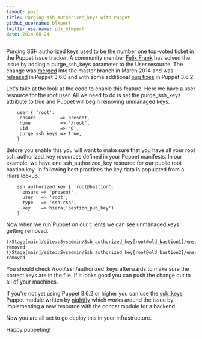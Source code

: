 ```yaml
---
layout: post
title: Purging ssh_authorized_keys with Puppet
github_username: blkperl
twitter_username: pdx_blkperl
date: 2014-08-24
---
```


Purging SSH authorized keys used to be the number one top-voted
[ticket][PUP-1174] in the Puppet issue tracker. A community member
[Felix Frank][ffrank] has solved the issue by adding a purge_ssh_keys parameter
to the User resource. The change was [merged][pull-2247] into the master branch in March
2014 and was [released][release-notes] in Puppet 3.6.0 and with some additional [bug fixes][bug-fixes] in
Puppet 3.6.2.

Let's take at the look at the code to enable this feature. Here we have a user
resource for the root user. All we need to do is set the purge_ssh_keys
attribute to true and Puppet will begin removing unmanaged keys.

```puppet
    user { 'root':
     ensure         => present,
     home           => '/root',
     uid            => '0',
     purge_ssh_keys => true,
    }
```

Before you enable this you will want to make sure that you have all your root
ssh_authorized_key resources defined in your Puppet manifests. In our example,
we have one ssh_authorized_key resource for our public root bastion key. In
following best practices the key data is populated from a Hiera lookup.

```puppet
    ssh_authorized_key { 'root@bastion':
      ensure => 'present',
      user   => 'root',
      type   => 'ssh-rsa',
      key    => hiera('bastion_pub_key')
    }
```

Now when we run Puppet on our clients we can see unmanaged keys getting removed.

```shell
(/Stage[main]/site::Sysadmin/Ssh_authorized_key[root@old_bastion1]/ensure) removed
(/Stage[main]/site::Sysadmin/Ssh_authorized_key[root@old_bastion2]/ensure) removed
```

You should check /root/.ssh/authorized_keys afterwards to make sure the
correct keys are in the file. If it looks good you can push the change
out to all of your machines.

If you're not yet using Puppet 3.6.2 or higher you can use the [ssh_keys][ssh_keys]
Puppet module written by [nightfly][nightfly] which works around the issue by implementing a new resource
with the concat module for a backend.

Now you are all set to go deploy this in your infrastructure.

Happy puppeting!

[ssh_keys]: https://forge.puppetlabs.com/nightfly/ssh_keys
[PUP-1174]: https://tickets.puppetlabs.com/browse/PUP-1174
[ffrank]: https://github.com/ffrank
[pull-2247]: https://github.com/puppetlabs/puppet/pull/2247
[release-notes]: https://docs.puppetlabs.com/puppet/latest/reference/release_notes.html#feature-purging-unmanaged-ssh-authorized-keys
[bug-fixes]: https://docs.puppetlabs.com/puppet/latest/reference/release_notes.html#fixes-to-purgesshkeys
[nightfly]: https://github.com/nightfly19
